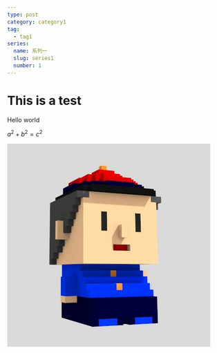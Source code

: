 ```yaml
---
type: post
category: category1
tag:
  - tag1
series:
  name: 系列一
  slug: series1
  number: 1
---
```


# This is a test

Hello world

$a^2+b^2=c^2$

![test image](../profile.jpg)
